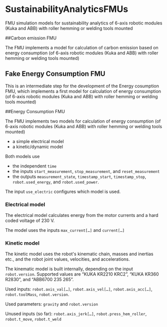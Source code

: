 # SustainabilityAnalyticsFMUs

FMU simulation models for sustainability analytics of 6-axis robotic modules (Kuka and ABB) with roller hemming or welding tools mounted

##Carbon emission FMU

The FMU implements a model for calculation of carbon emission based on energy consumption (of 6-axis robotic modules (Kuka and ABB) with roller hemming or welding tools mounted)

## Fake Energy Consumption FMU

This is an intermediate step for the development of the Energy cosumption FMU, which implements a first model for calculation of energy consumption (of 6-axis robotic modules (Kuka and ABB) with roller hemming or welding tools mounted)

##Energy Consumption FMU

The FMU implements two models for calculation of energy consumption (of 6-axis robotic modules (Kuka and ABB) with roller hemming or welding tools mounted)
* a simple electrical model
* a kinetic/dynamic model

Both models use
* the independent `time`
* the inputs `start_measurement`, `stop_measurement`, and `reset_measurement`
* the outputs `measurement_state`, `timestamp_start`, `timestamp_stop`, `robot.used_energy`, and `robot.used_power`.

The input `use_electric` configures which model is used.

### Electrical model

The electrical model calculates energy from the motor currents and a hard coded voltage of 230 V.

The model uses the inputs `max_current[…]` and `current[…]`

### Kinetic model

The kinetic model uses the robot's kinematic chain, masses and inertias etc., and the robot joint values, velocities, and accelerations.

The kinematic model is built internally, depending on the input `robot.version`. Supported values are “KUKA KR2210 KRC2”, “KUKA KR360 R2830”, and “ABB6700 235 265”.

Used inputs: `robot.axis_val[…]`, `robot.axis_vel[…]`, `robot.axis_acc[…]`, `robot.toolMass`, `robot.version`.

Used parameters: `gravity` and `robot.version`

Unused inputs (so far): `robot.axis_jerk[…]`, `robot.press_hem_roller`, `robot.t_move`, `robot.t_weld`
